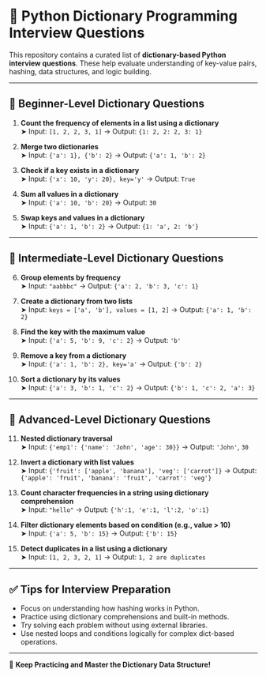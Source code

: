 # 📘 Python Dictionary Programming Interview Questions

This repository contains a curated list of **dictionary-based Python interview questions**. These help evaluate understanding of key-value pairs, hashing, data structures, and logic building.

---

## 🔹 Beginner-Level Dictionary Questions

1. **Count the frequency of elements in a list using a dictionary**  
   ➤ Input: `[1, 2, 2, 3, 1]` → Output: `{1: 2, 2: 2, 3: 1}`

2. **Merge two dictionaries**  
   ➤ Input: `{'a': 1}, {'b': 2}` → Output: `{'a': 1, 'b': 2}`

3. **Check if a key exists in a dictionary**  
   ➤ Input: `{'x': 10, 'y': 20}, key='y'` → Output: `True`

4. **Sum all values in a dictionary**  
   ➤ Input: `{'a': 10, 'b': 20}` → Output: `30`

5. **Swap keys and values in a dictionary**  
   ➤ Input: `{'a': 1, 'b': 2}` → Output: `{1: 'a', 2: 'b'}`

---

## 🔸 Intermediate-Level Dictionary Questions

6. **Group elements by frequency**  
   ➤ Input: `"aabbbc"` → Output: `{'a': 2, 'b': 3, 'c': 1}`

7. **Create a dictionary from two lists**  
   ➤ Input: `keys = ['a', 'b'], values = [1, 2]` → Output: `{'a': 1, 'b': 2}`

8. **Find the key with the maximum value**  
   ➤ Input: `{'a': 5, 'b': 9, 'c': 2}` → Output: `'b'`

9. **Remove a key from a dictionary**  
   ➤ Input: `{'a': 1, 'b': 2}, key='a'` → Output: `{'b': 2}`

10. **Sort a dictionary by its values**  
   ➤ Input: `{'a': 3, 'b': 1, 'c': 2}` → Output: `{'b': 1, 'c': 2, 'a': 3}`

---

## 🔶 Advanced-Level Dictionary Questions

11. **Nested dictionary traversal**  
   ➤ Input: `{'emp1': {'name': 'John', 'age': 30}}` → Output: `'John'`, `30`

12. **Invert a dictionary with list values**  
   ➤ Input: `{'fruit': ['apple', 'banana'], 'veg': ['carrot']}` → Output: `{'apple': 'fruit', 'banana': 'fruit', 'carrot': 'veg'}`

13. **Count character frequencies in a string using dictionary comprehension**  
   ➤ Input: `"hello"` → Output: `{'h':1, 'e':1, 'l':2, 'o':1}`

14. **Filter dictionary elements based on condition (e.g., value > 10)**  
   ➤ Input: `{'a': 5, 'b': 15}` → Output: `{'b': 15}`

15. **Detect duplicates in a list using a dictionary**  
   ➤ Input: `[1, 2, 3, 2, 1]` → Output: `1, 2 are duplicates`

---

## ✅ Tips for Interview Preparation

- Focus on understanding how hashing works in Python.
- Practice using dictionary comprehensions and built-in methods.
- Try solving each problem without using external libraries.
- Use nested loops and conditions logically for complex dict-based operations.

---

🧠 **Keep Practicing and Master the Dictionary Data Structure!**
